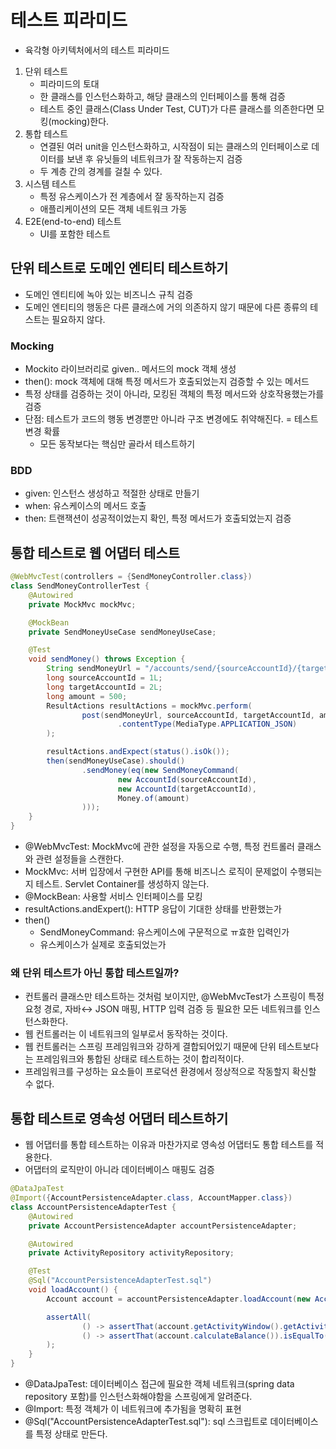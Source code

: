 # 테스트 피라미드 #
- 육각형 아키텍처에서의 테스트 피라미드

1. 단위 테스트
    - 피라미드의 토대
    - 한 클래스를 인스턴스화하고, 해당 클래스의 인터페이스를 통해 검증
    - 테스트 중인 클래스(Class Under Test, CUT)가 다른 클래스를 의존한다면 모킹(mocking)한다.
2. 통합 테스트
    - 연결된 여러 unit을 인스턴스화하고, 시작점이 되는 클래스의 인터페이스로 데이터를 보낸 후 유닛들의 네트워크가 잘 작동하는지 검증
    - 두 계층 간의 경계를 걸칠 수 있다.
3. 시스템 테스트
    - 특정 유스케이스가 전 계층에서 잘 동작하는지 검증
    - 애플리케이션의 모든 객체 네트워크 가동
4. E2E(end-to-end) 테스트
    - UI를 포함한 테스트


## 단위 테스트로 도메인 엔티티 테스트하기 ##
- 도메인 엔티티에 녹아 있는 비즈니스 규칙 검증
- 도메인 엔티티의 행동은 다른 클래스에 거의 의존하지 않기 때문에 다른 종류의 테스트는 필요하지 않다.

### Mocking ###
- Mockito 라이브러리로 given.. 메서드의 mock 객체 생성
- then(): mock 객체에 대해 특정 메서드가 호출되었는지 검증할 수 있는 메서드
- 특정 상태를 검증하는 것이 아니라, 모킹된 객체의 특정 메서드와 상호작용했는가를 검증
- 단점: 테스트가 코드의 행동 변경뿐만 아니라 구조 변경에도 취약해진다. = 테스트 변경 확률 
    + 모든 동작보다는 핵심만 골라서 테스트하기

### BDD ###
- given: 인스턴스 생성하고 적절한 상태로 만들기
- when: 유스케이스의 메서드 호출
- then: 트랜잭션이 성공적이었는지 확인, 특정 메서드가 호출되었는지 검증


## 통합 테스트로 웹 어댑터 테스트 ##

````java
@WebMvcTest(controllers = {SendMoneyController.class})
class SendMoneyControllerTest {
    @Autowired
    private MockMvc mockMvc;

    @MockBean
    private SendMoneyUseCase sendMoneyUseCase;

    @Test
    void sendMoney() throws Exception {
        String sendMoneyUrl = "/accounts/send/{sourceAccountId}/{targetAccountId}/{amount}";
        long sourceAccountId = 1L;
        long targetAccountId = 2L;
        long amount = 500;
        ResultActions resultActions = mockMvc.perform(
                post(sendMoneyUrl, sourceAccountId, targetAccountId, amount)
                        .contentType(MediaType.APPLICATION_JSON)
        );

        resultActions.andExpect(status().isOk());
        then(sendMoneyUseCase).should()
                .sendMoney(eq(new SendMoneyCommand(
                        new AccountId(sourceAccountId),
                        new AccountId(targetAccountId),
                        Money.of(amount)
                )));
    }
}
````
- @WebMvcTest: MockMvc에 관한 설정을 자동으로 수행, 특정 컨트롤러 클래스와 관련 설정들을 스캔한다.
- MockMvc: 서버 입장에서 구현한 API를 통해 비즈니스 로직이 문제없이 수행되는지 테스트. Servlet Container를 생성하지 않는다.
- @MockBean: 사용할 서비스 인터페이스를 모킹
- resultActions.andExpert(): HTTP 응답이 기대한 상태를 반환했는가
- then()
    + SendMoneyCommand: 유스케이스에 구문적으로 ㅠ효한 입력인가
    + 유스케이스가 실제로 호출되었는가

### 왜 단위 테스트가 아닌 통합 테스트일까? ###
- 컨트롤러 클래스만 테스트하는 것처럼 보이지만, @WebMvcTest가 스프링이 특정 요청 경로, 자바↔ JSON 매핑, HTTP 입력 검증 등 필요한 모든 네트워크를 인스턴스화한다. 
- 웹 컨트롤러는 이 네트워크의 일부로서 동작하는 것이다.
- 웹 컨트롤러는 스프링 프레임워크와 강하게 결합되어있기 때문에 단위 테스트보다는 프레임워크와 통합된 상태로 테스트하는 것이 합리적이다.
- 프레임워크를 구성하는 요소들이 프로덕션 환경에서 정상적으로 작동할지 확신할 수 없다.


## 통합 테스트로 영속성 어댑터 테스트하기 ##
- 웹 어댑터를 통합 테스트하는 이유과 마찬가지로 영속성 어댑터도 통합 테스트를 적용한다.
- 어댑터의 로직만이 아니라 데이터베이스 매핑도 검증

````java
@DataJpaTest
@Import({AccountPersistenceAdapter.class, AccountMapper.class})
class AccountPersistenceAdapterTest {
    @Autowired
    private AccountPersistenceAdapter accountPersistenceAdapter;

    @Autowired
    private ActivityRepository activityRepository;

    @Test
    @Sql("AccountPersistenceAdapterTest.sql")
    void loadAccount() {
        Account account = accountPersistenceAdapter.loadAccount(new AccountId(1L), LocalDateTime.of(2018, 8, 10, 0, 0));

        assertAll(
                () -> assertThat(account.getActivityWindow().getActivities()).hasSize(2),
                () -> assertThat(account.calculateBalance()).isEqualTo(Money.of(500))
        );
    }
}
````
- @DataJpaTest: 데이터베이스 접근에 필요한 객체 네트워크(spring data repository 포함)를 인스턴스화해야함을 스프링에게 알려준다.
- @Import: 특정 객체가 이 네트워크에 추가됨을 명확히 표현
- @Sql("AccountPersistenceAdapterTest.sql"): sql 스크립트로 데이터베이스를 특정 상태로 만든다.
